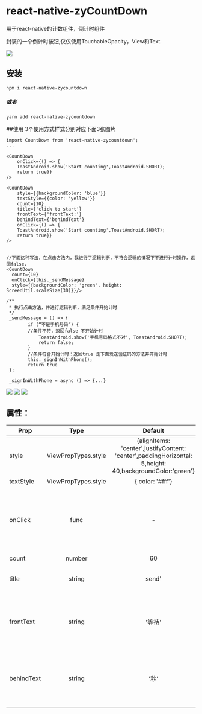 # react-native-zyCountDown
用于react-native的计数组件，倒计时组件

  封装的一个倒计时按钮,仅仅使用TouchableOpacity，View和Text.  <br/>
  
![](3.gif)


## 安装
`npm i react-native-zycountdown`
#####   或者
`yarn add react-native-zycountdown`

##使用
3个使用方式样式分别对应下面3张图片
```
import CountDown from 'react-native-zycountdown';
...

<CountDown
    onClick={() => {
    ToastAndroid.show('Start counting',ToastAndroid.SHORT);
    return true}}
/>

<CountDown
    style={{backgroundColor: 'blue'}}
    textStyle={{color: 'yellow'}}
    count={10}
    title={'click to start'}
    frontText={'frontText:'}
    behindText={'behindText'}
    onClick={() => {
    ToastAndroid.show('Start counting',ToastAndroid.SHORT);
    return true}}
/>


//下面这种写法，在点击方法内，我进行了逻辑判断，不符合逻辑的情况下不进行计时操作，返回false，
<CountDown
  count={10}
  onClick={this._sendMessage}
  style={{backgroundColor: 'green', height: ScreenUtil.scaleSize(30)}}/>
                            
/**
 * 执行点击方法，并进行逻辑判断，满足条件开始计时
 */
 _sendMessage = () => {
        if (“不是手机号码“) {
        //条件不符，返回false 不开始计时
            ToastAndroid.show('手机号码格式不对', ToastAndroid.SHORT);
            return false; 
        }
        //条件符合开始计时：返回true 走下面发送验证码的方法并开始计时
        this._signInWithPhone();
        return true
 };         
 
 _signInWithPhone = async () => {...}
```
![](1.gif)
![](2.gif)
![](4.gif)

## 属性：
| Prop | Type | Default | Description
| ---------- | :-----------:         |:---------------:| -----------|
| style      | ViewPropTypes.style |{alignItems: 'center',justifyContent: 'center',paddingHorizontal: 5,height: 40,backgroundColor:'green'}              |组件的样式 
| textStyle      | ViewPropTypes.style               |  { color: '#fff'}               |文字的样式 
| onClick  | func   | -               |点击组件时触发的方法，返回true则触发计数，返回false则不触发计数
| count  | number   | 60               |初始数字
| title  | string   | send'              |未计时的时候显示的文字
| frontText  | string   | '等待'               |计数时数字左面的数字，用于计数时显示，可设为空字符串
| behindText  | string   | '秒'               |计数时数字右面的数字，用于计数时显示，可设为空字符串
